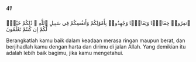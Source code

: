 ##### 41

<span class="ayah">ٱنفِرُوا۟ خِفَافًۭا وَثِقَالًۭا وَجَٰهِدُوا۟ بِأَمْوَٰلِكُمْ وَأَنفُسِكُمْ فِى سَبِيلِ ٱللَّهِ ۚ ذَٰلِكُمْ خَيْرٌۭ لَّكُمْ إِن كُنتُمْ تَعْلَمُونَ</span>

<span class="ayah_translation">Berangkatlah kamu baik dalam keadaan merasa ringan maupun berat, dan berjihadlah kamu dengan harta dan dirimu di jalan Allah. Yang demikian itu adalah lebih baik bagimu, jika kamu mengetahui.</span>
